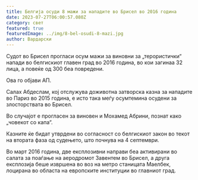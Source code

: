 ```yaml
---
title: Белгија осуди 8 мажи за нападите во Брисел во 2016 година
date: 2023-07-27T06:00:57.080Z
category: свет
featured: true
featuredImage: ../img/8-bel-osudi-8-mazi.jpg
author: Вардарски
---
```

Судот во Брисел прогласи осум мажи за виновни за „терористички“ напади во белгискиот главен град во 2016 година, во кои загинаа 32 лица, а повеќе од 300 беа повредени.

Ова го објави АП.

Салах Абдеслам, кој отслужува доживотна затворска казна за нападите во Париз во 2015 година, е исто така меѓу осумтемина осудени за злосторствата во Брисел.

Во случајот е прогласен за виновен и Мохамед Абрини, познат како „човекот со капа“.

Казните ќе бидат утврдени во согласност со белгискиот закон во текот на втората фаза од судењето, што почнува на 4 септември.

Во март 2016 година, две експлозивни направи беа активирани во салата за поаѓање на аеродромот Завентем во Брисел, а друга експлозија беше извршена во воз на метро станицата Маелбек, лоцирана во областа на европските институции во главниот град.